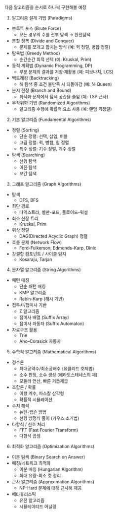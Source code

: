 다음 알고리즘을 순서로 하나씩 구현해볼 예정

1. 알고리즘 설계 기법 (Paradigms)
- 브루트 포스 (Brute Force)
    - 모든 경우의 수를 전부 탐색 → 완전탐색
- 분할 정복 (Divide and Conquer)
    - 문제를 쪼개고 합치는 방식 (예: 퀵 정렬, 병합 정렬)
- 탐욕법 (Greedy Method)
    - 순간순간 최적 선택 (예: Kruskal, Prim)
- 동적 계획법 (Dynamic Programming, DP)
    - 부분 문제의 결과를 저장·재활용 (예: 피보나치, LCS)
- 백트래킹 (Backtracking)
    - 해 탐색 중 조건 불만족 시 되돌아감 (예: N-Queen)
- 분지 한정 (Branch and Bound)
    - 최적화 문제에서 탐색 공간을 줄임 (예: TSP 근사)
- 무작위화 기법 (Randomized Algorithms)
    - 알고리즘 수행에 확률적 요소 사용 (예: 랜덤 퀵정렬)

2. 기본 알고리즘 (Fundamental Algorithms)
- 정렬 (Sorting)
    - 단순 정렬: 선택, 삽입, 버블
    - 고급 정렬: 퀵, 병합, 힙 정렬
    - 특수 정렬: 기수 정렬, 계수 정렬
- 탐색 (Searching)
    - 선형 탐색
    - 이진 탐색
    - 보간 탐색

3. 그래프 알고리즘 (Graph Algorithms)
- 탐색
    - DFS, BFS
- 최단 경로
    - 다익스트라, 벨만-포드, 플로이드-워셜
- 최소 신장 트리
    - Kruskal, Prim
- 위상 정렬
    - DAG(Directed Acyclic Graph) 정렬
- 흐름 문제 (Network Flow)
    - Ford-Fulkerson, Edmonds-Karp, Dinic
- 강결합 컴포넌트 / 사이클 탐지
    - Kosaraju, Tarjan

4. 문자열 알고리즘 (String Algorithms)
- 패턴 매칭
    - 단순 패턴 매칭
    - KMP 알고리즘
    - Rabin-Karp (해시 기반)
- 접두사/접미사 기반
    - Z 알고리즘
    - 접미사 배열 (Suffix Array)
    - 접미사 자동자 (Suffix Automaton)
- 자료구조 활용
    - Trie
    - Aho–Corasick 자동자

5. 수학적 알고리즘 (Mathematical Algorithms)
- 정수론
    - 최대공약수/최소공배수 (유클리드 호제법)
    - 소수 판정, 소수 생성 (에라토스테네스의 체)
    - 모듈러 연산, 빠른 거듭제곱
- 조합론 / 확률
    - 이항 계수, 파스칼 삼각형
    - 확률적 시뮬레이션
- 수치 해석
    - 뉴턴-랩슨 방법
    - 선형 방정식 풀이 (가우스 소거법)
- 다항식 / 신호 처리
    - FFT (Fast Fourier Transform)
    - 다항식 곱셈

6. 최적화 알고리즘 (Optimization Algorithms)
- 이분 탐색 (Binary Search on Answer)
- 매칭/네트워크 최적화
    - 이분 매칭 (Hungarian Algorithm)
    - 최대 유량-최소 컷 정리
- 근사 알고리즘 (Approximation Algorithms)
    - NP-Hard 문제에 대해 근사해 제공
- 메타휴리스틱
    - 유전 알고리즘
    - 시뮬레이티드 어닐링

<!-- 7. 고급 알고리즘 (Advanced Topics)
- 현대 CS/AI/데이터 과학에서 자주 다룸.
- 데이터 압축
- 허프만 코딩
- LZ77, LZ78
- 암호학
- RSA, ECC
- 해시 함수
- 머신러닝 기초
- 선형 회귀, 로지스틱 회귀
- 결정 트리, 랜덤 포레스트
- 신경망, 강화학습
- 병렬/분산 알고리즘
- MapReduce
- 분산 합의 알고리즘 (Paxos, Raft) -->